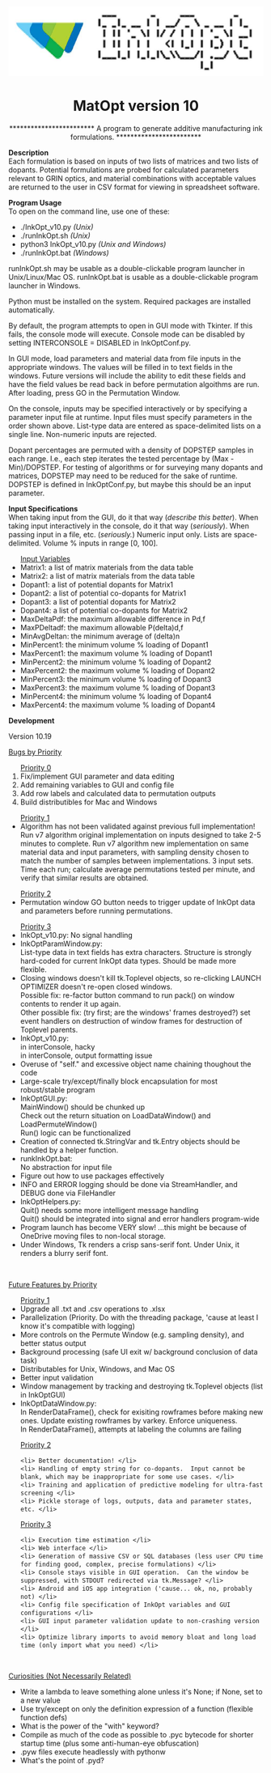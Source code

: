 <center>
<img src = logo.png></img>
<h1>MatOpt version 10</h1>

************************ A program to generate additive manufacturing ink formulations. ************************</center>

<strong> Description </strong><br>
Each formulation is based on inputs of two lists of matrices and two lists of dopants.
Potential formulations are probed for calculated parameters relevant to GRIN optics, and material combinations with acceptable values are returned to the user in CSV format for viewing in spreadsheet software.

<strong> Program Usage </strong><br>
To open on the command line, use one of these:
<ul>
	<li> ./InkOpt_v10.py <i> (Unix) </i> </li>
	<li> ./runInkOpt.sh <i> (Unix) </i> </li>
	<li> python3 InkOpt_v10.py <i> (Unix and Windows)</i> </li>
	<li> ./runInkOpt.bat <i> (Windows) </i> </li>
</ul>
runInkOpt.sh may be usable as a double-clickable program launcher in Unix/Linux/Mac OS.
runInkOpt.bat is usable as a double-clickable program launcher in Windows.

Python must be installed on the system.  Required packages are installed automatically.

By default, the program attempts to open in GUI mode with Tkinter.  If this fails, the console mode will execute.
Console mode can be disabled by setting INTERCONSOLE = DISABLED in InkOptConf.py.

In GUI mode, load parameters and material data from file inputs in the appropriate windows.
The values will be filled in to text fields in the windows.
Future versions will include the ability to edit these fields and have the field values be read back in before permutation
algoithms are run.
After loading, press GO in the Permutation Window.

On the console, inputs may be specified interactively or by specifying a parameter input file at runtime.
Input files must specify parameters in the order shown above. List-type data are entered
as space-delimited lists on a single line.  Non-numeric inputs are rejected.
	
Dopant percentages are permuted with a density of DOPSTEP samples in each range.
I.e., each step iterates the tested percentage by (Max - Min)/DOPSTEP.
For testing of algorithms or for surveying many dopants and matrices, DOPSTEP may need to be reduced for the sake of
runtime.  DOPSTEP is defined in InkOptConf.py, but maybe this should be an input parameter.

<strong> Input Specifications </strong>
<br>
When taking input from the GUI, do it that way (<i>describe this better</i>).  When taking input interactively in the 
console, do it that way (<i>seriously</i>).  When passing input in a file, etc. (<i>seriously.</i>)  Numeric input only. 
Lists are space-delimited.  Volume % inputs in range [0, 100].
<ul>
<u> Input Variables </u>
	<li> Matrix1:		a list of matrix materials from the data table </li>
	<li> Matrix2:		a list of matrix materials from the data table </li>
	<li> Dopant1:		a list of potential dopants for Matrix1 </li>
	<li> Dopant2:		a list of potential co-dopants for Matrix1 </li>
	<li> Dopant3:		a list of potential dopants for Matrix2 </li>
	<li> Dopant4:		a list of potential co-dopants for Matrix2 </li>
	<li> MaxDeltaPdf:	the maximum allowable difference in Pd,f </li>
	<li> MaxPDeltadf:	the maximum allowable P(delta)d,f </li>
	<li> MinAvgDeltan:	the minimum average of (delta)n </li>
	<li> MinPercent1:	the minimum volume % loading of Dopant1 </li>
	<li> MaxPercent1:	the maximum volume % loading of Dopant1 </li>
	<li> MinPercent2:	the minimum volume % loading of Dopant2 </li>
	<li> MaxPercent2:	the maximum volume % loading of Dopant2 </li>
	<li> MinPercent3:	the minimum volume % loading of Dopant3 </li>
	<li> MaxPercent3:	the maximum volume % loading of Dopant3 </li>
	<li> MinPercent4:	the minimum volume % loading of Dopant4 </li>
	<li> MaxPercent4:	the maximum volume % loading of Dopant4 </li>
</ul>

<strong> Development </strong>


Version 10.19

<u> Bugs by Priority </u>
<ol>
<u> Priority 0 </u>
<li> Fix/implement GUI parameter and data editing </li>
<li> Add remaining variables to GUI and config file </li>
<li> Add row labels and calculated data to permutation outputs </li>
<li> Build distributibles for Mac and Windows </li>
</ol>
<ul>
<u> Priority 1 </u>
	<li> Algorithm has not been validated against previous full implementation! <br>
	Run v7 algorithm original implementation on inputs designed to take 2-5 minutes to complete.  Run v7 algorithm new
	implementation on same material data and input parameters, with sampling density chosen to match the number of samples
	between implementations.  3 input sets.  Time each run; calculate average permutations tested per minute, and verify that
	similar results are obtained.
	</li>
</ul>
<ul>
<u> Priority 2 </u>
	<li> Permutation window GO button needs to trigger update of InkOpt data and parameters before running permutations. </li>
</ul>
<ul>
<u> Priority 3 </u>
	<li> InkOpt_v10.py: No signal handling </li>
	<li> InkOptParamWindow.py: <br>
	List-type data in text fields has extra characters.
	Structure is strongly hard-coded for current InkOpt data types.  Should be made more flexible.
	</li>
	<li> Closing windows doesn't kill tk.Toplevel objects, so re-clicking LAUNCH OPTIMIZER doesn't re-open closed windows.<br>
	Possible fix: re-factor button command to run pack() on window contents to render it up again.<br>
	Other possible fix: (try first; are the windows' frames destroyed?) set event handlers on destruction of window frames for destruction of Toplevel parents.
	</li>
	<li> InkOpt_v10.py: <br> 
	in interConsole, hacky <br>
	in interConsole, output formatting issue
	</li>
	<li> Overuse of "self." and excessive object name chaining thoughout the code </li>
	<li> Large-scale try/except/finally block encapsulation for most robust/stable program </li>
	<li> InkOptGUI.py: <br>
	MainWindow() should be chunked up <br>
	Check out the return situation on LoadDataWindow() and LoadPermuteWindow() <br>
	Run() logic can be functionalized <br>
	</li>
	<li> Creation of connected tk.StringVar and tk.Entry objects should be handled by a helper function. </li>
	<li> runkInkOpt.bat: <br>
	No abstraction for input file
	</li>
	<li> Figure out how to use packages effectively </li>
	<li> INFO and ERROR logging should be done via StreamHandler, and DEBUG done via FileHandler </li>
	<li> InkOptHelpers.py: <br>
	Quit() needs some more intelligent message handling <br>
	Quit() should be integrated into signal and error handlers program-wide
	</li>
	<li> Program launch has become VERY slow! ...this might be because of OneDrive moving files to non-local storage.</li>
	<li> Under Windows, Tk renders a crisp sans-serif font.  Under Unix, it renders a blurry serif font. </li>
</ul>
<br>

<u> Future Features by Priority </u>

<ul>
	<u> Priority 1 </u>
	<li> Upgrade all .txt and .csv operations to .xlsx </li>
	<li> Parallelization (Priority. Do with the threading package, 'cause at least I know it's compatible with logging) </li>
	<li> More controls on the Permute Window (e.g. sampling density), and better status output </li>
	<li> Background processing (safe UI exit w/ background conclusion of data task) </li>
	<li> Distributables for Unix, Windows, and Mac OS </li>
	<li> Better input validation </li>
	<li> Window management by tracking and destroying tk.Toplevel objects (list in InkOptGUI) </li>
	<li> InkOptDataWindow.py: <br>
	In RenderDataFrame(), check for exisiting rowframes before making new ones.  Update existing rowframes by varkey. Enforce uniqueness. <br>
	In RenderDataFrame(), attempts at labeling the columns are failing
	</li>
</ul>
<ul>
	<u> Priority 2 </u>
	
	<li> Better documentation! </li>
	<li> Handling of empty string for co-dopants.  Input cannot be blank, which may be inappropriate for some use cases. </li>
	<li> Training and application of predictive modeling for ultra-fast screening </li>
	<li> Pickle storage of logs, outputs, data and parameter states, etc. </li>
</ul>
<ul>
	<u> Priority 3 </u>
	
	<li> Execution time estimation </li>
	<li> Web interface </li>
	<li> Generation of massive CSV or SQL databases (less user CPU time for finding good, complex, precise formulations) </li>
	<li> Console stays visible in GUI operation.  Can the window be suppressed, with STDOUT redirected via tk.Message? </li>
	<li> Android and iOS app integration ('cause... ok, no, probably not) </li>
	<li> Config file specification of InkOpt variables and GUI configurations </li>
	<li> GUI input parameter validation update to non-crashing version </li>
	<li> Optimize library imports to avoid memory bloat and long load time (only import what you need) </li>
</ul>
<br>

<u>Curiosities (Not Necessarily Related)</u>
<ul>
	<li> Write a lambda to leave something alone unless it's None; if None, set to a new value </li>
	<li> Use try/except on only the definition expression of a function (flexible function defs) </li>
	<li> What is the power of the "with" keyword? </li>
	<li> Compile as much of the code as possible to .pyc bytecode for shorter startup time (plus some anti-human-eye obfuscation) </li>
	<li> .pyw files execute headlessly with pythonw
	<li> What's the point of .pyd? </li>
</ul>
<br>

<br>
